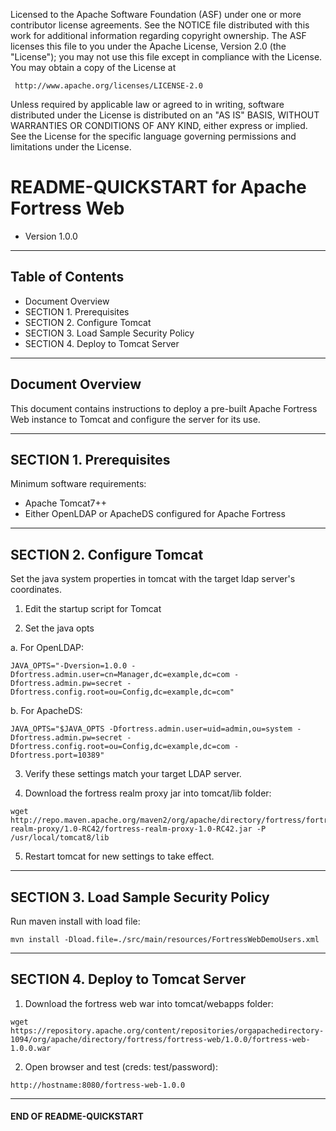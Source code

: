    Licensed to the Apache Software Foundation (ASF) under one
   or more contributor license agreements.  See the NOTICE file
   distributed with this work for additional information
   regarding copyright ownership.  The ASF licenses this file
   to you under the Apache License, Version 2.0 (the
   "License"); you may not use this file except in compliance
   with the License.  You may obtain a copy of the License at

     http://www.apache.org/licenses/LICENSE-2.0

   Unless required by applicable law or agreed to in writing,
   software distributed under the License is distributed on an
   "AS IS" BASIS, WITHOUT WARRANTIES OR CONDITIONS OF ANY
   KIND, either express or implied.  See the License for the
   specific language governing permissions and limitations
   under the License.

# README-QUICKSTART for Apache Fortress Web
 * Version 1.0.0

-------------------------------------------------------------------------------
## Table of Contents

 * Document Overview
 * SECTION 1. Prerequisites
 * SECTION 2. Configure Tomcat
 * SECTION 3. Load Sample Security Policy
 * SECTION 4. Deploy to Tomcat Server
___________________________________________________________________________________
## Document Overview

This document contains instructions to deploy a pre-built Apache Fortress Web instance to Tomcat and configure the server for its use.

-------------------------------------------------------------------------------
## SECTION 1. Prerequisites

Minimum software requirements:
 * Apache Tomcat7++
 * Either OpenLDAP or ApacheDS configured for Apache Fortress

___________________________________________________________________________________
## SECTION 2. Configure Tomcat

Set the java system properties in tomcat with the target ldap server's coordinates.

1. Edit the startup script for Tomcat

2. Set the java opts

 a. For OpenLDAP:

 ```
 JAVA_OPTS="-Dversion=1.0.0 -Dfortress.admin.user=cn=Manager,dc=example,dc=com -Dfortress.admin.pw=secret -Dfortress.config.root=ou=Config,dc=example,dc=com"
 ```

 b. For ApacheDS:
 ```
 JAVA_OPTS="$JAVA_OPTS -Dfortress.admin.user=uid=admin,ou=system -Dfortress.admin.pw=secret -Dfortress.config.root=ou=Config,dc=example,dc=com -Dfortress.port=10389"
 ```

3. Verify these settings match your target LDAP server.

4. Download the fortress realm proxy jar into tomcat/lib folder:

  ```
  wget http://repo.maven.apache.org/maven2/org/apache/directory/fortress/fortress-realm-proxy/1.0-RC42/fortress-realm-proxy-1.0-RC42.jar -P /usr/local/tomcat8/lib
  ```

5. Restart tomcat for new settings to take effect.

___________________________________________________________________________________
## SECTION 3. Load Sample Security Policy

Run maven install with load file:
```
mvn install -Dload.file=./src/main/resources/FortressWebDemoUsers.xml
```

___________________________________________________________________________________
## SECTION 4. Deploy to Tomcat Server

1. Download the fortress web war into tomcat/webapps folder:

  ```
  wget https://repository.apache.org/content/repositories/orgapachedirectory-1094/org/apache/directory/fortress/fortress-web/1.0.0/fortress-web-1.0.0.war
  ```

2. Open browser and test (creds: test/password):

 ```
 http://hostname:8080/fortress-web-1.0.0
 ```

___________________________________________________________________________________
#### END OF README-QUICKSTART